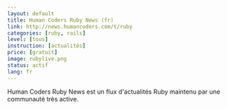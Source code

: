 ```yaml
---
layout: default
title: Human Coders Ruby News (fr)
link: http://news.humancoders.com/t/ruby
categories: [ruby, rails]
level: [tous]
instruction: [actualités]
price: [gratuit]
image: rubylive.png
status: actif
lang: fr
---
```


Human Coders Ruby News est un flux d'actualités Ruby maintenu par une
communauté très active.
